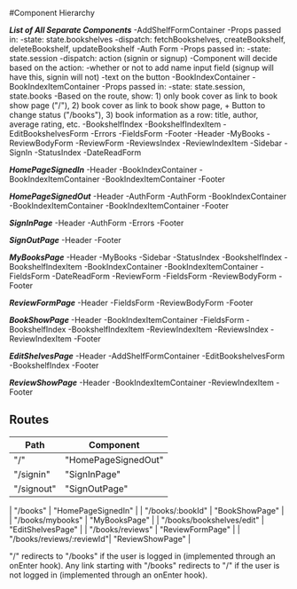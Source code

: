 #Component Hierarchy


***List of All Separate Components***
  -AddShelfFormContainer
    -Props passed in:
      -state: state.bookshelves
      -dispatch: fetchBookshelves, createBookshelf, deleteBookshelf, updateBookshelf
  -Auth Form
    -Props passed in:
      -state: state.session
      -dispatch: action (signin or signup)
      -Component will decide based on the action:
        -whether or not to add name input field (signup will have this, signin will not)
        -text on the button
  -BookIndexContainer
  -BookIndexItemContainer
    -Props passed in:
      -state: state.session, state.books
      -Based on the route, show:
        1) only book cover as link to book show page ("/"),
        2) book cover as link to book show page, + Button to change status ("/books"),
        3) book information as a row: title, author, average rating, etc.
  -BookshelfIndex
  -BookshelfIndexItem
  -EditBookshelvesForm
  -Errors
  -FieldsForm
  -Footer
  -Header
  -MyBooks
  -ReviewBodyForm
  -ReviewForm
  -ReviewsIndex
  -ReviewIndexItem
  -Sidebar
  -SignIn
  -StatusIndex
  -DateReadForm

***HomePageSignedIn***
  -Header
  -BookIndexContainer
    -BookIndexItemContainer
      -BookIndexItemContainer
  -Footer


***HomePageSignedOut***
  -Header
  -AuthForm
  -AuthForm
  -BookIndexContainer
    -BookIndexItemContainer
      -BookIndexItemContainer
  -Footer


***SignInPage***
  -Header
  -AuthForm
    -Errors
  -Footer


***SignOutPage***
  -Header
  -Footer


***MyBooksPage***
  -Header
  -MyBooks
    -Sidebar
      -StatusIndex
      -BookshelfIndex
        -BookshelfIndexItem
    -BookIndexContainer
      -BookIndexItemContainer
        -FieldsForm
        -DateReadForm
  -ReviewForm
    -FieldsForm
    -ReviewBodyForm
  -Footer


***ReviewFormPage***
  -Header
  -FieldsForm
  -ReviewBodyForm
  -Footer


***BookShowPage***
  -Header
  -BookIndexItemContainer
    -FieldsForm
  -BookshelfIndex
    -BookshelfIndexItem
  -ReviewIndexItem
  -ReviewsIndex
    -ReviewIndexItem
  -Footer


***EditShelvesPage***
  -Header
  -AddShelfFormContainer
  -EditBookshelvesForm
    -BookshelfIndex
  -Footer


***ReviewShowPage***
  -Header
  -BookIndexItemContainer
    -ReviewIndexItem
  -Footer


  ## Routes

|Path                       | Component           |
|---------------------------|---------------------|
| "/"                       | "HomePageSignedOut" |
| "/signin"                 | "SignInPage"        |
| "/signout"                | "SignOutPage"       |

| "/books"                  | "HomePageSignedIn"  |
| "/books/:bookId"          | "BookShowPage"      |
| "/books/mybooks"          | "MyBooksPage"       |
| "/books/bookshelves/edit" | "EditShelvesPage"   |
| "/books/reviews"          | "ReviewFormPage"    |
| "/books/reviews/:reviewId"| "ReviewShowPage"    |



"/" redirects to "/books" if the user is logged in (implemented through an onEnter hook).
Any link starting with "/books" redirects to "/" if the user is not logged in (implemented through an onEnter hook).
